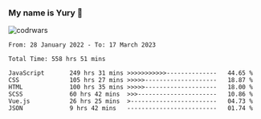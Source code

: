 ### My name is Yury 👋 
![codrwars](https://www.codewars.com/users/litury/badges/micro) 


<!--START_SECTION:waka-->

```text
From: 28 January 2022 - To: 17 March 2023

Total Time: 558 hrs 51 mins

JavaScript       249 hrs 31 mins >>>>>>>>>>>--------------   44.65 %
CSS              105 hrs 27 mins >>>>>--------------------   18.87 %
HTML             100 hrs 35 mins >>>>>--------------------   18.00 %
SCSS             60 hrs 42 mins  >>>----------------------   10.86 %
Vue.js           26 hrs 25 mins  >------------------------   04.73 %
JSON             9 hrs 42 mins   -------------------------   01.74 %
```

<!--END_SECTION:waka-->

